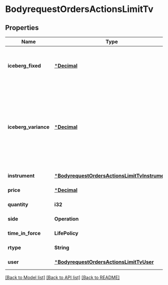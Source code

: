 # BodyrequestOrdersActionsLimitTv

## Properties
Name | Type | Description | Notes
------------ | ------------- | ------------- | -------------
**iceberg_fixed** | [***Decimal**](BigDecimal.md) | Видимая постоянная часть айсберг-заявки в лотах | [default to null]
**iceberg_variance** | [***Decimal**](BigDecimal.md) | Амплитуда отклонения (в % от icebergFixed) случайной надбавки к видимой части айсберг-заявки. Только срочный рынок | [default to null]
**instrument** | [***BodyrequestOrdersActionsLimitTvInstrument**](bodyrequest_OrdersActionsLimitTV_instrument.md) |  | [default to null]
**price** | [***Decimal**](BigDecimal.md) | Цена | [default to null]
**quantity** | **i32** | Количество (лоты) | [default to null]
**side** | **Operation** |  | [default to null]
**time_in_force** | **LifePolicy** |  | [default to null]
**rtype** | **String** | Тип заявки | [default to null]
**user** | [***BodyrequestOrdersActionsLimitTvUser**](bodyrequest_OrdersActionsLimitTV_user.md) |  | [default to null]

[[Back to Model list]](../README.md#documentation-for-models) [[Back to API list]](../README.md#documentation-for-api-endpoints) [[Back to README]](../README.md)

